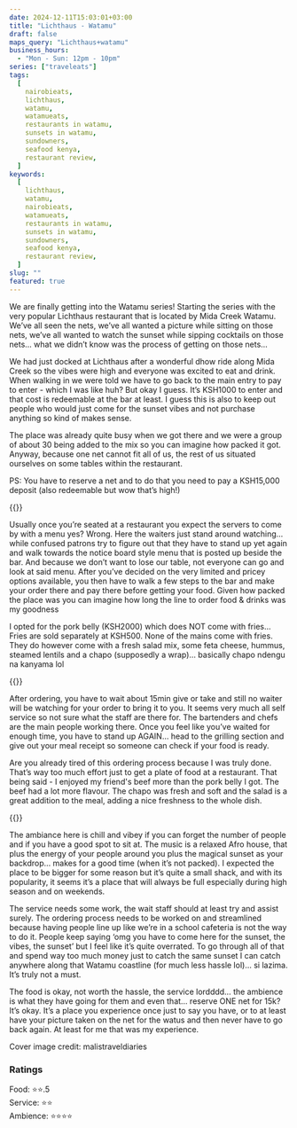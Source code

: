```yaml
---
date: 2024-12-11T15:03:01+03:00
title: "Lichthaus - Watamu"
draft: false
maps_query: "Lichthaus+watamu"
business_hours:
  - "Mon - Sun: 12pm - 10pm"
series: ["traveleats"]
tags:
  [
    nairobieats,
    lichthaus,
    watamu,
    watamueats,
    restaurants in watamu,
    sunsets in watamu,
    sundowners,
    seafood kenya,
    restaurant review,
  ]
keywords:
  [
    lichthaus,
    watamu,
    nairobieats,
    watamueats,
    restaurants in watamu,
    sunsets in watamu,
    sundowners,
    seafood kenya,
    restaurant review,
  ]
slug: ""
featured: true
---
```


We are finally getting into the Watamu series! Starting the series with the very popular Lichthaus restaurant that is located by Mida Creek Watamu. We’ve all seen the nets, we’ve all wanted a picture while sitting on those nets, we’ve all wanted to watch the sunset while sipping cocktails on those nets… what we didn’t know was the process of getting on those nets…

We had just docked at Lichthaus after a wonderful dhow ride along Mida Creek so the vibes were high and everyone was excited to eat and drink. When walking in we were told we have to go back to the main entry to pay to enter - which I was like huh? But okay I guess. It’s KSH1000 to enter and that cost is redeemable at the bar at least. I guess this is also to keep out people who would just come for the sunset vibes and not purchase anything so kind of makes sense.

The place was already quite busy when we got there and we were a group of about 30 being added to the mix so you can imagine how packed it got. Anyway, because one net cannot fit all of us, the rest of us situated ourselves on some tables within the restaurant.

PS: You have to reserve a net and to do that you need to pay a KSH15,000 deposit (also redeemable but wow that’s high!)

{{<image-gallery key="lichthaus" titles="lichthaus-12 lichthaus-06 lichthaus-07 lichthaus-01">}}

Usually once you’re seated at a restaurant you expect the servers to come by with a menu yes? Wrong. Here the waiters just stand around watching… while confused patrons try to figure out that they have to stand up yet again and walk towards the notice board style menu that is posted up beside the bar. And because we don’t want to lose our table, not everyone can go and look at said menu. After you’ve decided on the very limited and pricey options available, you then have to walk a few steps to the bar and make your order there and pay there before getting your food. Given how packed the place was you can imagine how long the line to order food & drinks was my goodness

I opted for the pork belly (KSH2000) which does NOT come with fries… Fries are sold separately at KSH500. None of the mains come with fries. They do however come with a fresh salad mix, some feta cheese, hummus, steamed lentils and a chapo (supposedly a wrap)… basically chapo ndengu na kanyama lol

{{<image-gallery key="lichthaus" titles="lichthaus-02 lichthaus-03 lichthaus-04 lichthaus-05">}}

After ordering, you have to wait about 15min give or take and still no waiter will be watching for your order to bring it to you. It seems very much all self service so not sure what the staff are there for. The bartenders and chefs are the main people working there. Once you feel like you’ve waited for enough time, you have to stand up AGAIN… head to the grilling section and give out your meal receipt so someone can check if your food is ready.

Are you already tired of this ordering process because I was truly done. That’s way too much effort just to get a plate of food at a restaurant. That being said - I enjoyed my friend's beef more than the pork belly I got. The beef had a lot more flavour. The chapo was fresh and soft and the salad is a great addition to the meal, adding a nice freshness to the whole dish.

{{<image-gallery key="lichthaus" titles="lichthaus-08 lichthaus-09 lichthaus-10 lichthaus-11">}}

The ambiance here is chill and vibey if you can forget the number of people and if you have a good spot to sit at. The music is a relaxed Afro house, that plus the energy of your people around you plus the magical sunset as your backdrop… makes for a good time (when it’s not packed). I expected the place to be bigger for some reason but it’s quite a small shack, and with its popularity, it seems it’s a place that will always be full especially during high season and on weekends.

The service needs some work, the wait staff should at least try and assist surely. The ordering process needs to be worked on and streamlined because having people line up like we’re in a school cafeteria is not the way to do it. People keep saying ‘omg you have to come here for the sunset, the vibes, the sunset’ but I feel like it’s quite overrated. To go through all of that and spend way too much money just to catch the same sunset I can catch anywhere along that Watamu coastline (for much less hassle lol)… si lazima. It’s truly not a must.

The food is okay, not worth the hassle, the service lordddd… the ambience is what they have going for them and even that… reserve ONE net for 15k? It’s okay. It’s a place you experience once just to say you have, or to at least have your picture taken on the net for the watus and then never have to go back again. At least for me that was my experience.

Cover image credit: malistraveldiaries

### Ratings

Food: ⭐️⭐️.5<br>
Service: ⭐️️⭐️<br>
Ambience: ⭐⭐️⭐️⭐️<br>
